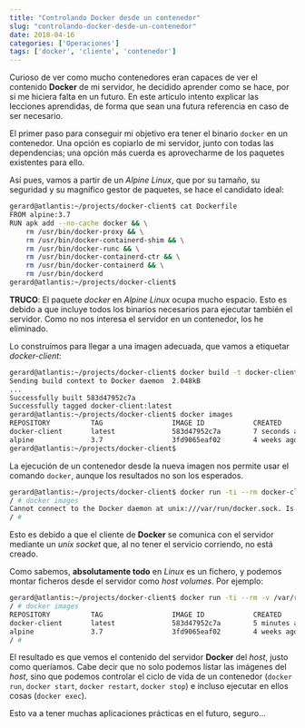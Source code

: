 ```yaml
---
title: "Controlando Docker desde un contenedor"
slug: "controlando-docker-desde-un-contenedor"
date: 2018-04-16
categories: ['Operaciones']
tags: ['docker', 'cliente', 'contenedor']
---
```


Curioso de ver como mucho contenedores eran capaces de ver el contenido **Docker** de mi servidor, he decidido aprender como se hace, por si me hiciera falta en un futuro. En este artículo intento explicar las lecciones aprendidas, de forma que sean una futura referencia en caso de ser necesario.<!--more-->

El primer paso para conseguir mi objetivo era tener el binario `docker` en un contenedor. Una opción es copiarlo de mi servidor, junto con todas las dependencias; una opción más cuerda es aprovecharme de los paquetes existentes para ello.

Así pues, vamos a partir de un *Alpine Linux*, que por su tamaño, su seguridad y su magnífico gestor de paquetes, se hace el candidato ideal:

```bash
gerard@atlantis:~/projects/docker-client$ cat Dockerfile
FROM alpine:3.7
RUN apk add --no-cache docker && \
    rm /usr/bin/docker-proxy && \
    rm /usr/bin/docker-containerd-shim && \
    rm /usr/bin/docker-runc && \
    rm /usr/bin/docker-containerd-ctr && \
    rm /usr/bin/docker-containerd && \
    rm /usr/bin/dockerd
gerard@atlantis:~/projects/docker-client$
```

**TRUCO**: El paquete *docker* en *Alpine Linux* ocupa mucho espacio. Esto es debido a que incluye todos los binarios necesarios para ejecutar también el servidor. Como no nos interesa el servidor en un contenedor, los he eliminado.

Lo construímos para llegar a una imagen adecuada, que vamos a etiquetar *docker-client*:

```bash
gerard@atlantis:~/projects/docker-client$ docker build -t docker-client .
Sending build context to Docker daemon  2.048kB
...
Successfully built 583d47952c7a
Successfully tagged docker-client:latest
gerard@atlantis:~/projects/docker-client$ docker images
REPOSITORY          TAG                 IMAGE ID            CREATED             SIZE
docker-client       latest              583d47952c7a        7 seconds ago       30.2MB
alpine              3.7                 3fd9065eaf02        4 weeks ago         4.15MB
gerard@atlantis:~/projects/docker-client$
```

La ejecución de un contenedor desde la nueva imagen nos permite usar el comando `docker`, aunque los resultados no son los esperados.

```bash
gerard@atlantis:~/projects/docker-client$ docker run -ti --rm docker-client
/ # docker images
Cannot connect to the Docker daemon at unix:///var/run/docker.sock. Is the docker daemon running?
/ #
```

Esto es debido a que el cliente de **Docker** se comunica con el servidor mediante un *unix socket* que, al no tener el servicio corriendo, no está creado.

Como sabemos, **absolutamente todo** en *Linux* es un fichero, y podemos montar ficheros desde el servidor como *host volumes*. Por ejemplo:

```bash
gerard@atlantis:~/projects/docker-client$ docker run -ti --rm -v /var/run/docker.sock:/var/run/docker.sock docker-client
/ # docker images
REPOSITORY          TAG                 IMAGE ID            CREATED             SIZE
docker-client       latest              583d47952c7a        5 minutes ago       30.2MB
alpine              3.7                 3fd9065eaf02        4 weeks ago         4.15MB
/ #
```

El resultado es que vemos el contenido del servidor **Docker** del *host*, justo como queríamos. Cabe decir que no solo podemos listar las imágenes del *host*, sino que podemos controlar el ciclo de vida de un contenedor (`docker run`, `docker start`, `docker restart`, `docker stop`) e incluso ejecutar en ellos cosas (`docker exec`).

Esto va a tener muchas aplicaciones prácticas en el futuro, seguro...
